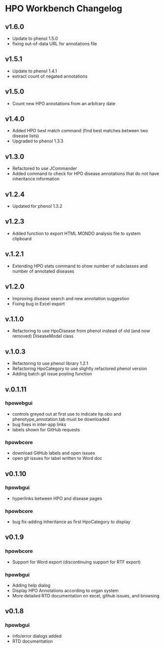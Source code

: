 # HPO Workbench Changelog
## v1.6.0
* Update to phenol 1.5.0
* fixing out-of-data URL for annotations file

## v1.5.1
* Update to phenol 1.4.1
* extract count of negated annotations


## v1.5.0
* Count new HPO annotations from an arbitrary date

## v1.4.0
* Added HPO best match command (find best matches between two disease lists)
* Upgraded to phenol 1.3.3

## v1.3.0
* Refactored to use JCommander
* Added command to check for HPO disease annotations that do not have inheritance information

## v1.2.4
* Updated for phenol 1.3.2
## v1.2.3
* Added function to export HTML MONDO analysis file to system clipboard
## v.1.2.1
* Extending HPO stats command to show number of subclasses and number of annotated diseases
## v1.2.0
* Improving disease search and new annotation suggestion
* Fixing bug in Excel export

## v.1.1.0
* Refactoring to use HpoDisease from phenol instead of old (and now removed) DiseaseModel class

## v.1.0.3
* Refactoring to use phenol library 1.2.1
* Refactoring HpoCategory to use slightly refactored phenol version
* Adding batch git issue posting function

## v.0.1.11
### hpowebgui
* controls greyed out at first use to indicate hp.obo and phenotype_annotation.tab must be downloaded
* bug fixes in inter-app links
* labels shown for GitHub requests
### hpowbcore
* download GitHub labels and open issues
* open git issues for label written to Word doc

## v0.1.10
### hpowbgui
* hyperlinks between HPO and disease pages
### hpowbcore
* bug fix-adding Inheritance as first HpoCategory to display

## v0.1.9

### hpowbcore
* Support for Word export (discontinuing support for RTF export)

### hpowbgui
* Adding help dialog
* Display HPO Annotations according to organ system
* More detailed RTD documentation on excel, github issues, and browsing


## v0.1.8

### hpowbgui

* info/error dialogs added
* RTD documentation
